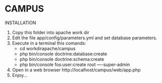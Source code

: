 CAMPUS
=========

INSTALLATION

1. Copy this folder into apache work dir
2. Edit the file app/config/parameters.yml and set database parameters.
3. Execute in a terminal this comands:
	- cd workdirapache/campus
	- php bin/console doctrine:database:create 
	- php bin/console doctrine:schema:create
	- php bin/console fos:user:create root —-super-admin
4. Open in a web browser http://localhost/campus/web/app.php
5. Enjoy…
